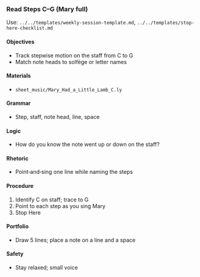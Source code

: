 ### Read Steps C–G (Mary full)

Use: `../../templates/weekly-session-template.md`, `../../templates/stop-here-checklist.md`

#### Objectives
- Track stepwise motion on the staff from C to G
- Match note heads to solfège or letter names

#### Materials
- `sheet_music/Mary_Had_a_Little_Lamb_C.ly`

#### Grammar
- Step, staff, note head, line, space

#### Logic
- How do you know the note went up or down on the staff?

#### Rhetoric
- Point‑and‑sing one line while naming the steps

#### Procedure
1) Identify C on staff; trace to G
2) Point to each step as you sing Mary
3) Stop Here

#### Portfolio
- Draw 5 lines; place a note on a line and a space

#### Safety
- Stay relaxed; small voice